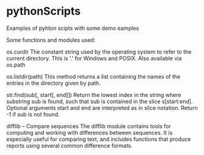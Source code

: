 pythonScripts
=============

Examples of pyhton scipts with some demo eamples

Some functions and modules used:

os.curdir
The constant string used by the operating system to refer to the current directory. This is '.' for Windows and POSIX. Also available via os.path

os.listdir(path)  This method returns a list containing the names of the entries in the directory given by path.

str.find(sub[, start[, end]])
Return the lowest index in the string where substring sub is found, such that sub is contained in the slice s[start:end]. Optional arguments start and end are interpreted as in slice notation. Return -1 if sub is not found.

difflib – Compare sequences
The difflib module contains tools for computing and working with differences between sequences. It is especially useful for comparing text, and includes functions that produce reports using several common difference formats.
